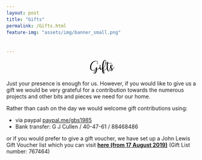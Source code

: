 ```yaml
---
layout: post
title: "Gifts"
permalink: /Gifts.html
feature-img: "assets/img/banner_small.png"


---
```


<p style="text-align:center;"><img src="assets/img/gifts.png" alt="Gifts"></p>

Just your presence is enough for us. However, if you would like to give us a gift we would be very grateful for a contribution towards the numerous projects and other bits and pieces we need for our home. 

Rather than cash on the day we would welcome gift contributions using:

* via paypal [paypal.me/gbs1985](https://www.paypal.me/gbs1985)
* Bank transfer: G J Cullen / 40-47-61 / 88468486 

or if you would prefer to give a gift voucher, we have set up a John Lewis Gift Voucher list which you can visit [<b>here (from 17 August 2019)</b>](https://www.johnlewisgiftlist.com/giftint/JSPs/GiftList/ListManagement/ListHolderLogin.jsp?source=em_GLSoccasionRegistrationvoucher___) (Gift List number: 767464)


